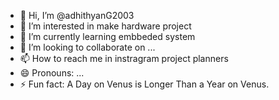 - 👋 Hi, I’m @adhithyanG2003
- 👀 I’m interested in make hardware project
- 🌱 I’m currently learning embbeded system
- 💞️ I’m looking to collaborate on ...
- 📫 How to reach me in instragram project planners
- 😄 Pronouns: ...
- ⚡ Fun fact: A Day on Venus is Longer Than a Year on Venus.

<!---
adhithyanG2003/adhithyanG2003 is a ✨ special ✨ repository because its `README.md` (this file) appears on your GitHub profile.
You can click the Preview link to take a look at your changes.
--->
